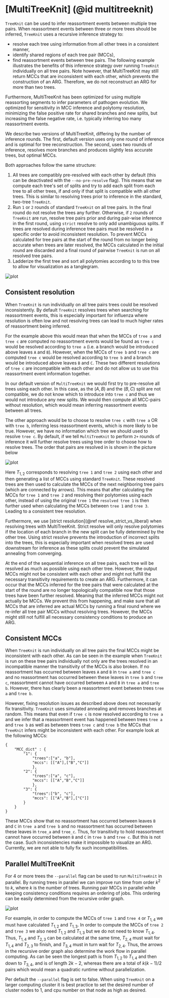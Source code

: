 # [MultiTreeKnit] (@id multitreeknit)

`TreeKnit` can be used to infer reassortment events between multiple tree pairs. When reassortment events between three or more trees should be inferred, `TreeKnit` uses a recursive inference strategy to:
- resolve each tree using information from all other trees in a consistent manner,
- identify shared regions of each tree pair (MCCs),
- find reassortment events between tree pairs.
The following example illustrates the benefits of this inference strategy over running `TreeKnit` individually on all tree pairs. Note however, that MultiTreeKnit may still return MCCs that are inconsistent with each other, which prevents the construction of an ARG. Therefore, we do not reconstruct an ARG for more than two trees. 

Furthermore, MultiTreeKnit has been optimized for using multiple reassorting segments to infer parameters of pathogen evolution. We optimized for sensitivity in MCC inference and polytomy resolution, minimizing the false positive rate for shared branches and new splits, but increasing the false negative rate, i.e. typically inferring too many reassortment events. 

We describe two versions of MultiTreeKnit, differing by the number of inference rounds. The first, default version uses only one round of inference and is optimal for tree reconstruction. The second, uses two rounds of inference, resolves more branches and produces slightly less accurate trees, but optimal MCCs.

Both approaches follow the same structure:

1. All trees are compatibly pre-resolved with each other by default (this can be deactivated with the `--no-pre-resolve` flag). This means that we compute each tree's set of splits and try to add each split from each tree to all other trees, if and only if that split is compatible with all other trees. This is similar to resolving trees prior to inference in the standard, two-tree `TreeKnit`.
2. Run `1` or `2` rounds of standard `TreeKnit` on all tree pairs. In the final round do not resolve the trees any further. Otherwise, if `2` rounds of `TreeKnit` are run, resolve tree pairs prior and during pair-wise inference in the first round, using `strict` resolve to only add unambiguous splits. If trees are resolved during inference tree pairs must be resolved in a specific order to avoid inconsistent resolution. To prevent MCCs calculated for tree pairs at the start of the round from no longer being accurate when trees are later resolved, the MCCs calculated in the initial round are discarded and a final round of pairwise `TreeKnit` is run on all resolved tree pairs.
3. Ladderize the first tree and sort all polytomies according to to this tree to allow for visualization as a tanglegram. 

![plot](./Pictures/MultiTK_example.png)
## Consistent resolution

When `TreeKnit` is run individually on all tree pairs trees could be resolved inconsistently. By default `TreeKnit` resolves trees when searching for reassortment events, this is especially important for influenza where resolution is often low and not resolving trees can lead to much higher rates of reassortment being inferred. 

For the example above this would mean that when the MCCs of `tree a` and `tree c` are computed no reassortment events would be found as `tree c` would be resolved according to `tree a` (i.e. a branch would be introduced above leaves `A` and `B`). However, when the MCCs of `tree b` and `tree c` are computed `tree c` would be resolved according to `tree b` and a branch would be introduced above leaves `B` and `C`. These two different resolutions of `tree c` are incompatible with each other and do not allow us to use this reassortment event information together.

In our default version of `MultiTreeKnit` we would first try to pre-resolve all trees using each other. In this case, as the $(A, B)$ and the $(B, C)$ split are not compatible, we do not know which to introduce into `tree c` and thus we would not introduce any new splits. We would then compute all MCC-pairs without resolution, which would mean inferring reassortment events between all trees. 

The other approach would be to choose to resolve `tree c` with `tree a` OR with `tree b`, inferring less reassortment events, which is more likely to be true. However, we have no information which tree we should used to resolve `tree c`. By default, if we tell `MultiTreeKnit` to perform `2+` rounds of inference it will further resolve trees using tree order to choose how to resolve trees. The order that pairs are resolved in is shown in the picture below 

![plot](./Pictures/resolution_order.png)

Here $T_{1,2}$ corresponds to resolving `tree 1` and `tree 2` using each other and then generating a list of MCCs using standard `TreeKnit`. These resolved trees are then used to calculate the MCCs of the next neighboring tree pairs (which are connected by arrows). This means that after calculating the MCCs for `tree 1` and `tree 2` and resolving their polytomies using each other, instead of using the original `tree 1` the `resolved tree 1` is then further used when calculating the MCCs between `tree 1` and `tree 3`. Leading to a consistent tree resolution.

Furthermore, we use [strict resolution](@ref resolve_strict_vs_liberal) when resolving trees with MultiTreeKnit. Strict resolve will only resolve polytomies if the location of each branch in the new split can be fully determined by the other tree. Using strict resolve prevents the introduction of incorrect splits into the trees, this is especially important when resolved trees are used downstream for inference as these splits could prevent the simulated annealing from converging. 

At the end of the sequential inference on all tree pairs, each tree will be resolved as much as possible using each other tree. However, the output MCCs might not be consistent with each other and might not fulfill the necessary transitivity requirements to create an ARG. Furthermore, it can occur that the MCCs inferred for the tree pairs that were calculated at the start of the round are no longer topologically compatible now that those trees have been further resolved. Meaning that the inferred MCCs might not actually be MCCs. We prevent this from happening, and make sure that all MCCs that are inferred are actual MCCs by running a final round where we re-infer all tree pair MCCs without resolving trees. However, the MCCs might still not fulfill all necessary consistency conditions to produce an ARG.

## Consistent MCCs

When `TreeKnit` is run individually on all tree pairs the final MCCs might be inconsistent with each other. 
As can be seen in the example when `TreeKnit` is run on these tree pairs individually not only are the trees resolved in an incompatible manner the transitivity of the MCCs is also broken. If no reassortment has occurred between leaves `A` and `B` in `tree a` and `tree c` and no reassortment has occurred between these leaves in `tree b` and `tree c`, reassortment cannot have occurred between `A` and `B` in `tree a` and `tree b`. However, there has clearly been a reassortment event between trees `tree a` and `tree b`. 

However, fixing resolution issues as described above does not necessarily fix transitivity. `TreeKnit` uses simulated annealing and removes branches at random. This means that even if `tree c` is now resolved according to `tree a` and we infer that a reassortment event has happened between trees `tree a` and `tree b` as well as between trees `tree c` and `tree b` the MCCs that `TreeKnit` infers might be inconsistent with each other. For example look at the following MCCs:
```
{ 
    "MCC_dict" : {
        "1": { 
            "trees":["a", "b"],
            "mccs": [["A"],["B","C"]]
            },
        "2": { 
            "trees":["a", "c"],
            "mccs": [["A","B","C"]]
            },
        "3": { 
            "trees":["b", "c"],
            "mccs": [["A","B"],["C"]]
        }
    }
}
```
These MCCs show that no reassortment has occurred between leaves `B` and `C` in `tree a` and `tree b` and no reassortment has occurred between these leaves in `tree_a` and `tree_c`. Thus, for transitivity to hold reassortment cannot have occurred between `B` and `C` in `tree b` and `tree c`. But this is not the case.
Such inconsistencies make it impossible to visualize an ARG. Currently, we are not able to fully fix such incompatibilities. 

## Parallel MultiTreeKnit

For 4 or more trees the `--parallel` flag can be used to run `MultiTreeKnit` in parallel. By running trees in parallel we can improve run time from order $k^2$ to $k$, where $k$ is the number of trees. Running pair MCCs in parallel while keeping consistency conditions requires an ordering of jobs. This ordering can be easily determined from the recursive order graph. 

![plot](./Pictures/resolution_order.png) 

For example, in order to compute the MCCs of `tree 1` and `tree 4` or $T_{1,4}$ we must have calculated $T_{1,2}$ and $T_{1,3}$. In order to compute the MCCs of `tree 2` and `tree 3` we also need $T_{1,2}$ and $T_{1,3}$ but we do not need to know $T_{1,4}$. Thus, $T_{1,4}$ and $T_{2,3}$ can be calculated at the same time, $T_{2,4}$ must wait for $T_{1,4}$ and $T_{2,3}$ to finish, and $T_{3,4}$ must in turn wait for $T_{2,4}$. Thus, the arrows in the recursive order graph also determine the work flow in parallel computing. As can be seen the longest path is from $T_{1,2}$ to $T_{1,4}$ and then down to $T_{3,4}$, and is of length $2k - 2$, whereas there are a total of $k(k-1)/2$ pairs which would mean a quadratic runtime without parallelization. 

Per default the `--parallel` flag is set to false. When using `TreeKnit` on a larger computing cluster it is best practice to set the desired number of cluster nodes to 1, and cpu number on that node as high as desired. 
